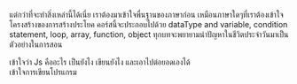 
แต่กว่าที่จะทำสิ่งเหล่านี้ได้เนี่ย เราต้องมาเข้าใจพื่นฐานของภาษาก่อน เหมือนภาษาใดๆที่เราต้องเข้าใจโครงสร้างของการสร้างประโยค
คอร์สนี้จะประกอบไปด้วย dataType and variable, condition statement, loop, array, function, object
ทุกบทจะพยายามนำปัญหาในชีวิตประจำวันมาเป็นตัวอย่างในการสอน

เข้าใจว่า Js คืออะไร เป็นยังไง เขียนยังไง และเอาไปต่อยอดเองได้  
เข้าใจการเขียนโปรแกรม 
